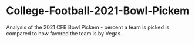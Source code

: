 # College-Football-2021-Bowl-Pickem
Analysis of the 2021 CFB Bowl Pickem - percent a team is picked is compared to how favored the team is by Vegas.
